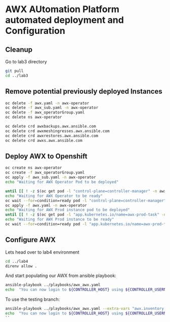 # AWX AUtomation Platform automated deployment and Configuration

## Cleanup

Go to lab3 directory

```bash
git pull
cd ../lab3
```

## Remove potential previously deployed Instances

```bash
oc delete -f awx.yaml -n awx-operator
oc delete -f awx_sub.yaml -n awx-operator
oc delete -f awx_operatorGroup.yaml
oc delete ns awx-operator

oc delete crd awxbackups.awx.ansible.com
oc delete crd awxmeshingresses.awx.ansible.com 
oc delete crd awxrestores.awx.ansible.com
oc delete crd awxs.awx.ansible.com  
```

## Deploy AWX to Openshift

```bash
oc create ns awx-operator
oc create -f awx_operatorGroup.yaml
oc apply -f awx_sub.yaml -n awx-operator
echo "Waiting for AWX Operator Pod to be deployed"

until [[ ! -z $(oc get pod -l "control-plane=controller-manager" -n awx-operator) ]]; do echo "Sleeping 5 seconds";sleep 5; done
echo "Waiting for AWX Operator to be ready"
oc wait --for=condition=ready pod -l "control-plane=controller-manager" -n awx-operator --timeout 600s
oc apply -f awx.yaml -n awx-operator
echo "Waiting for AWX Prod instance pod to be deployed"
until [[ ! -z $(oc get pod -l "app.kubernetes.io/name=awx-prod-task" -n awx-operator) ]]; do echo "Sleeping 5 seconds";sleep 5; done
echo "Waiting for AWX Prod instance to be ready"
oc wait --for=condition=ready pod -l "app.kubernetes.io/name=awx-prod-task" -n awx-operator --timeout 600s
```

## Configure AWX

Lets head over to lab4 environment

```bash
cd ../lab4
direnv allow .
```

And start populating our AWX from ansible playbook:  

```bash
ansible-playbook ../playbooks/awx_awx.yaml
echo  "You can now login to ${CONTROLLER_HOST} using ${CONTROLLER_USERNAME} with password ${CONTROLLER_PASSWORD}"
```


To use the testing branch: 

```bash
ansible-playbook ../playbooks/awx_awx.yaml --extra-vars "awx.inventory[0].scm_branch"
echo  "You can now login to ${CONTROLLER_HOST} using ${CONTROLLER_USERNAME} with password ${CONTROLLER_PASSWORD}"
``
